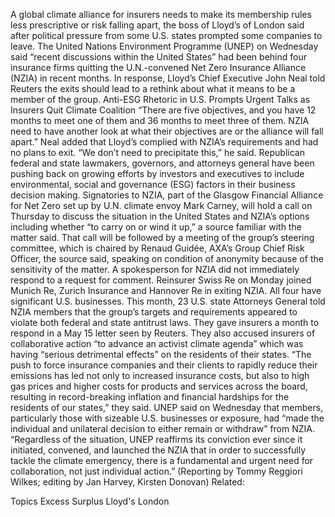 A global climate alliance for insurers needs to make its membership rules less prescriptive or risk falling apart, the boss of Lloyd’s of London said after political pressure from some U.S. states prompted some companies to leave.
The United Nations Environment Programme (UNEP) on Wednesday said “recent discussions within the United States” had been behind four insurance firms quitting the U.N.-convened Net Zero Insurance Alliance (NZIA) in recent months.
In response, Lloyd’s Chief Executive John Neal told Reuters the exits should lead to a rethink about what it means to be a member of the group.
Anti-ESG Rhetoric in U.S. Prompts Urgent Talks as Insurers Quit Climate Coalition
“There are five objectives, and you have 12 months to meet one of them and 36 months to meet three of them. NZIA need to have another look at what their objectives are or the alliance will fall apart.”
Neal added that Lloyd’s complied with NZIA’s requirements and had no plans to exit. “We don’t need to precipitate this,” he said.
Republican federal and state lawmakers, governors, and attorneys general have been pushing back on growing efforts by investors and executives to include environmental, social and governance (ESG) factors in their business decision making.
Signatories to NZIA, part of the Glasgow Financial Alliance for Net Zero set up by U.N. climate envoy Mark Carney, will hold a call on Thursday to discuss the situation in the United States and NZIA’s options including whether “to carry on or wind it up,” a source familiar with the matter said.
That call will be followed by a meeting of the group’s steering committee, which is chaired by Renaud Guidée, AXA’s Group Chief Risk Officer, the source said, speaking on condition of anonymity because of the sensitivity of the matter.
A spokesperson for NZIA did not immediately respond to a request for comment.
Reinsurer Swiss Re on Monday joined Munich Re, Zurich Insurance and Hannover Re in exiting NZIA. All four have significant U.S. businesses.
This month, 23 U.S. state Attorneys General told NZIA members that the group’s targets and requirements appeared to violate both federal and state antitrust laws. They gave insurers a month to respond in a May 15 letter seen by Reuters.
They also accused insurers of collaborative action “to advance an activist climate agenda” which was having “serious detrimental effects” on the residents of their states.
“The push to force insurance companies and their clients to rapidly reduce their emissions has led not only to increased insurance costs, but also to high gas prices and higher costs for products and services across the board, resulting in record-breaking inflation and financial hardships for the residents of our states,” they said.
UNEP said on Wednesday that members, particularly those with sizeable U.S. businesses or exposure, had “made the individual and unilateral decision to either remain or withdraw” from NZIA.
“Regardless of the situation, UNEP reaffirms its conviction ever since it initiated, convened, and launched the NZIA that in order to successfully tackle the climate emergency, there is a fundamental and urgent need for collaboration, not just individual action.”
(Reporting by Tommy Reggiori Wilkes; editing by Jan Harvey, Kirsten Donovan)
Related:

Topics
Excess Surplus
Lloyd's
London
